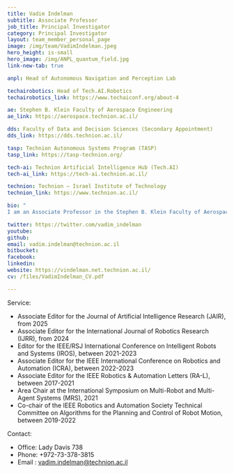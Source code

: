```yaml
---
title: Vadim Indelman
subtitle: Associate Professor 
job_title: Principal Investigator
category: Principal Investigator
layout: team_member_personal_page
image: /img/team/VadimIndelman.jpeg
hero_height: is-small
hero_image: /img/ANPL_quantum_field.jpg 
link-new-tab: true

anpl: Head of Autonomous Navigation and Perception Lab

techairobotics: Head of Tech.AI.Robotics
techairobotics_link: https://www.techaiconf.org/about-4

ae: Stephen B. Klein Faculty of Aerospace Engineering
ae_link: https://aerospace.technion.ac.il/

dds: Faculty of Data and Decision Sciences (Secondary Appointment)
dds_link: https://dds.technion.ac.il/

tasp: Technion Autonomous Systems Program (TASP)
tasp_link: https://tasp-technion.org/

tech-ai: Technion Artificial Intelligence Hub (Tech.AI)
tech-ai_link: https://tech-ai.technion.ac.il/

technion: Technion – Israel Institute of Technology
technion_link: https://www.technion.ac.il/

bio: "
I am an Associate Professor in the Stephen B. Klein Faculty of Aerospace Engineering and in the Faculty of Data and Decision Sciences (Secondary Appointment) at the Technion - Israel Institute of Technology. I am also a member of the Technion Autonomous Systems Program (TASP), the Technion Artificial Intelligence Hub (TechAI), and the Israeli Smart Transportation Research Center (ISTRC). Additionally, I am a member of the European Laboratory for Learning and Intelligent Systems (ELLIS). I am currently leading the Robotics vertical at TechAI, which promotes and facilitates research activities and projects within the Technion and collaboration with industry in areas related to AI and robotics.  Prior to joining the Technion as a faculty member, I was a postdoctoral fellow in the Institute of Robotics and Intelligent Machines (IRIM) at the Georgia Institute of Technology (between 2012 and 2014). I obtained my Ph.D. degree from the Technion in 2011, and also hold B.A. and B.Sc. degrees in Computer Science and Aerospace Engineering, respectively, both awarded by the Technion in 2002. My research interests include planning under uncertainty, probabilistic inference, semantic perception and simultaneous localization and mapping (SLAM) in single and multi-robot systems. "

twitter: https://twitter.com/vadim_indelman
youtube: 
github: 
email: vadim.indelman@technion.ac.il
bitbucket: 
facebook: 
linkedin: 
website: https://vindelman.net.technion.ac.il/
cv: /files/VadimIndelman_CV.pdf

---
```


Service:
* Associate Editor for the Journal of Artificial Intelligence Research (JAIR), from 2025
* Associate Editor for the International Journal of Robotics Research (IJRR), from 2024
* Editor for the IEEE/RSJ International Conference on Intelligent Robots and Systems (IROS), between 2021-2023
* Associate Editor for the IEEE International Conference on Robotics and Automation (ICRA), between 2022-2023
* Associate Editor for the IEEE Robotics & Automation Letters (RA-L), between 2017-2021
* Area Chair at the International Symposium on Multi-Robot and Multi-Agent Systems (MRS), 2021
* Co-chair of the IEEE Robotics and Automation Society Technical Committee on Algorithms for the Planning and Control of Robot Motion, between 2019-2022

Contact:
* Office: Lady Davis 738
* Phone: +972-73-378-3815
* Email : vadim.indelman@technion.ac.il